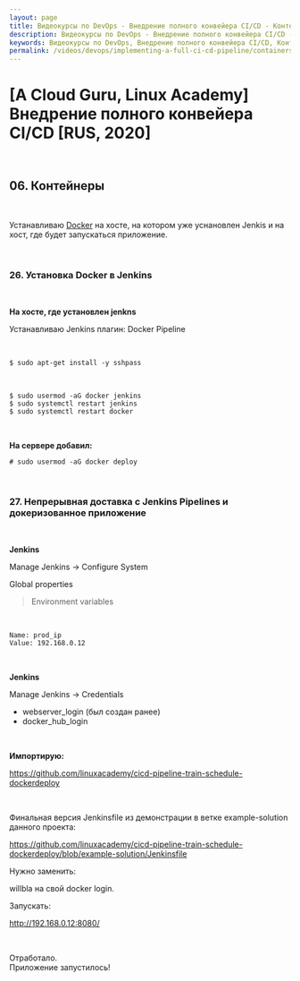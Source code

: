 ```yaml
---
layout: page
title: Видеокурсы по DevOps - Внедрение полного конвейера CI/CD - Контейнеры
description: Видеокурсы по DevOps - Внедрение полного конвейера CI/CD - Контейнеры
keywords: Видеокурсы по DevOps, Внедрение полного конвейера CI/CD, Контейнеры
permalink: /videos/devops/implementing-a-full-ci-cd-pipeline/containers/
---
```


# [A Cloud Guru, Linux Academy] Внедрение полного конвейера CI/CD [RUS, 2020]

<br/>

## 06. Контейнеры

<br/>

Устанавливаю <a href="//sysadm.ru/devops/containers/docker/setup/ubuntu/">Docker</a> на хосте, на котором уже уснановлен Jenkis и на хост, где будет запускаться приложение.

<br/>

### 26. Установка Docker в Jenkins

<br/>

**На хосте, где установлен jenkns**

Устанавливаю Jenkins плагин: Docker Pipeline

<br/>

    $ sudo apt-get install -y sshpass

<br/>

    $ sudo usermod -aG docker jenkins
    $ sudo systemctl restart jenkins
    $ sudo systemctl restart docker

<br/>

**На сервере добавил:**

    # sudo usermod -aG docker deploy

<br/>

### 27. Непрерывная доставка с Jenkins Pipelines и докеризованное приложение

<br/>

**Jenkins**

Manage Jenkins -> Configure System

Global properties

> Environment variables

<br/>

```
Name: prod_ip
Value: 192.168.0.12
```

<br/>

**Jenkins**

Manage Jenkins -> Credentials

-   webserver_login (был создан ранее)
-   docker_hub_login

<br/>

**Импортирую:**

https://github.com/linuxacademy/cicd-pipeline-train-schedule-dockerdeploy

<br/>

Финальная версия Jenkinsfile из демонстрации в ветке example-solution данного проекта:

https://github.com/linuxacademy/cicd-pipeline-train-schedule-dockerdeploy/blob/example-solution/Jenkinsfile

Нужно заменить:

willbla на свой docker login.

Запускать:

http://192.168.0.12:8080/

<br/>

Отработало.  
Приложение запустилось!
